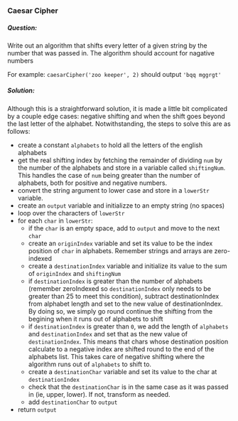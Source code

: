 ### Caesar Cipher

##### Question:

Write out an algorithm that shifts every letter of a given string by the number that was passed in. The algorithm should account for nagative numbers

For example: `caesarCipher('zoo keeper', 2)` should output `'bqq mggrgt'`

##### Solution:

Although this is a straightforward solution, it is made a little bit complicated by a couple edge cases: negative shifting and when the shift goes beyond the last letter of the alphabet.
Notwithstanding, the steps to solve this are as follows:

- create a constant `alphabets` to hold all the letters of the english alphabets
- get the real shifting index by fetching the remainder of dividing `num` by the number of the alphabets and store in a variable called `shiftingNum`. This handles the case of `num` being greater than the number of alphabets, both for positive and negative numbers.
- convert the string argument to lower case and store in a `lowerStr` variable.
- create an `output` variable and initializze to an empty string (no spaces)
- loop over the characters of `lowerStr`
- for each `char` in `lowerStr`:
  - if the `char` is an empty space, add to `output` and move to the next `char`
  - create an `originIndex` variable and set its value to be the index position of `char` in alphabets. Remember strings and arrays are zero-indexed
  - create a `destinationIndex` variable and initialize its value to the sum of `originIndex` and `shiftingNum`
  - if `destinationIndex` is greater than the number of alphabets (remember zeroIndexed so `destinationIndex` only needs to be greater than 25 to meet this condition), subtract destinationIndex from alphabet length and set to the new value of destinationIndex. By doing so, we simply go round continue the shifting from the begining when it runs out of alphabets to shift
  - if `destinationIndex` is greater than `0`, we add the length of `alphabets` and `destinationIndex` and set that as the new value of `destinationIndex`. This means that chars whose destination position calculate to a negative index are shifted round to the end of the alphabets list. This takes care of negative shifting where the algorithm runs out of `alphabets` to shift to.
  - create a `destinationChar` variable and set its value to the char at `destinationIndex`
  - check that the `destinationChar` is in the same case as it was passed in (ie, upper, lower). If not, transform as needed.
  - add `destinationChar` to `output`
- return `output`
